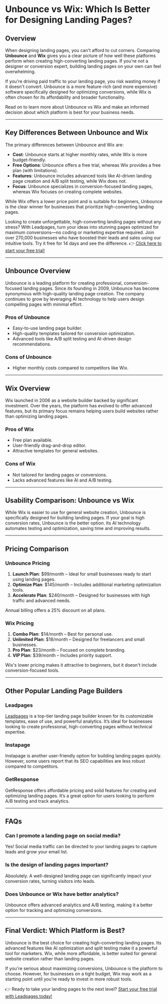# Unbounce vs Wix: Which Is Better for Designing Landing Pages?

## Overview

When designing landing pages, you can't afford to cut corners. Comparing **Unbounce** and **Wix** gives you a clear picture of how well these platforms perform when creating high-converting landing pages. If you're not a designer or conversion expert, building landing pages on your own can feel overwhelming. 

If you're driving paid traffic to your landing page, you risk wasting money if it doesn't convert. Unbounce is a more feature-rich (and more expensive) software specifically designed for optimizing conversions, while Wix is often chosen for its affordability and broader functionality.

Read on to learn more about Unbounce vs Wix and make an informed decision about which platform is best for your business needs.

---

## **Key Differences Between Unbounce and Wix**

The primary differences between Unbounce and Wix are:

- **Cost**: Unbounce starts at higher monthly rates, while Wix is more budget-friendly.
- **Free Options**: Unbounce offers a free trial, whereas Wix provides a free plan (with limitations).
- **Features**: Unbounce includes advanced tools like AI-driven landing page creation and A/B split testing, while Wix does not.
- **Focus**: Unbounce specializes in conversion-focused landing pages, whereas Wix focuses on creating complete websites.

While Wix offers a lower price point and is suitable for beginners, Unbounce is the clear winner for businesses that prioritize high-converting landing pages.

Looking to create unforgettable, high-converting landing pages without any stress? With Leadpages, turn your ideas into stunning pages optimized for maximum conversions—no coding or marketing expertise required. Join over 270,000 businesses who have boosted their leads and sales using our intuitive tools. Try it free for 14 days and see the difference. 👉 [Click here to start your free trial!](https://bit.ly/LEadPages)

---

## Unbounce Overview

Unbounce is a leading platform for creating professional, conversion-focused landing pages. Since its founding in 2009, Unbounce has become synonymous with high-quality landing page creation. The company continues to grow by leveraging AI technology to help users design compelling pages with minimal effort.

### **Pros of Unbounce**
- Easy-to-use landing page builder.
- High-quality templates tailored for conversion optimization.
- Advanced tools like A/B split testing and AI-driven design recommendations.

### **Cons of Unbounce**
- Higher monthly costs compared to competitors like Wix.

---

## Wix Overview

Wix launched in 2006 as a website builder backed by significant investment. Over the years, the platform has evolved to offer advanced features, but its primary focus remains helping users build websites rather than optimizing landing pages.

### **Pros of Wix**
- Free plan available.
- User-friendly drag-and-drop editor.
- Attractive templates for general websites.

### **Cons of Wix**
- Not tailored for landing pages or conversions.
- Lacks advanced features like AI and A/B testing.

---

## Usability Comparison: Unbounce vs Wix

While Wix is easier to use for general website creation, Unbounce is specifically designed for building landing pages. If your goal is high conversion rates, Unbounce is the better option. Its AI technology automates testing and optimization, saving time and improving results.

---

## Pricing Comparison

### **Unbounce Pricing**
1. **Launch Plan**: $99/month – Ideal for small businesses ready to start using landing pages.
2. **Optimize Plan**: $145/month – Includes additional marketing optimization tools.
3. **Accelerate Plan**: $240/month – Designed for businesses with high traffic and advanced needs.

Annual billing offers a 25% discount on all plans.

### **Wix Pricing**
1. **Combo Plan**: $14/month – Best for personal use.
2. **Unlimited Plan**: $18/month – Designed for freelancers and small businesses.
3. **Pro Plan**: $23/month – Focused on complete branding.
4. **VIP Plan**: $39/month – Includes priority support.

Wix's lower pricing makes it attractive to beginners, but it doesn't include conversion-focused tools.

---

## Other Popular Landing Page Builders

### **Leadpages**
[Leadpages](https://bit.ly/LEadPages) is a top-tier landing page builder known for its customizable templates, ease of use, and powerful analytics. It’s ideal for businesses looking to create professional, high-converting pages without technical expertise.

### **Instapage**
Instapage is another user-friendly option for building landing pages quickly. However, some users report that its SEO capabilities are less robust compared to competitors.

### **GetResponse**
GetResponse offers affordable pricing and solid features for creating and optimizing landing pages. It’s a great option for users looking to perform A/B testing and track analytics.

---

## FAQs

### **Can I promote a landing page on social media?**
Yes! Social media traffic can be directed to your landing pages to capture leads and grow your email list.

### **Is the design of landing pages important?**
Absolutely. A well-designed landing page can significantly impact your conversion rates, turning visitors into leads.

### **Does Unbounce or Wix have better analytics?**
Unbounce offers advanced analytics and A/B testing, making it a better option for tracking and optimizing conversions.

---

## Final Verdict: Which Platform is Best?

Unbounce is the best choice for creating high-converting landing pages. Its advanced features like AI optimization and split testing make it a powerful tool for marketers. Wix, while more affordable, is better suited for general website creation rather than landing pages.

If you're serious about maximizing conversions, Unbounce is the platform to choose. However, for businesses on a tight budget, Wix may work as a starting point until you're ready to invest in more robust tools.

👉 Ready to take your landing pages to the next level? [Start your free trial with Leadpages today!](https://bit.ly/LEadPages)
